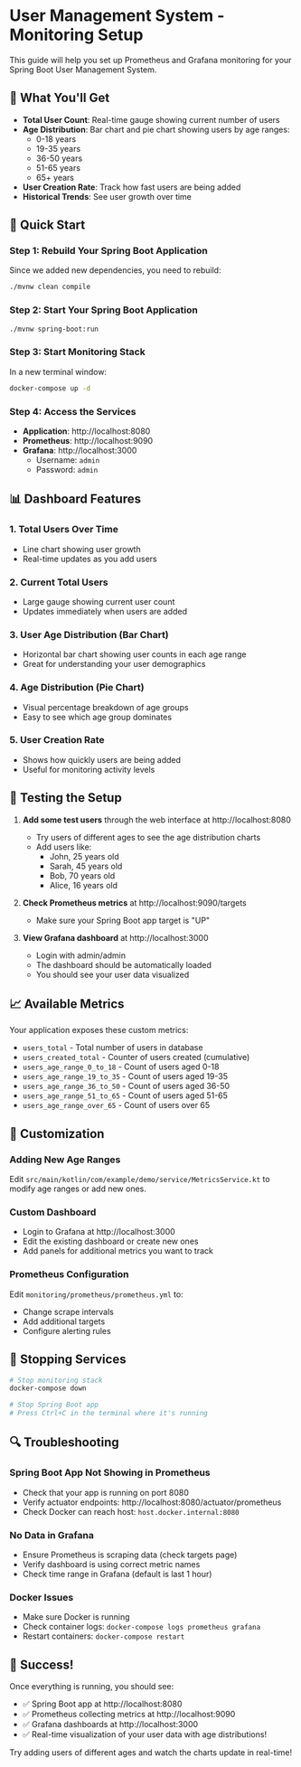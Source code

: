 # User Management System - Monitoring Setup

This guide will help you set up Prometheus and Grafana monitoring for your Spring Boot User Management System.

## 🎯 What You'll Get

- **Total User Count**: Real-time gauge showing current number of users
- **Age Distribution**: Bar chart and pie chart showing users by age ranges:
  - 0-18 years
  - 19-35 years
  - 36-50 years
  - 51-65 years
  - 65+ years
- **User Creation Rate**: Track how fast users are being added
- **Historical Trends**: See user growth over time

## 🚀 Quick Start

### Step 1: Rebuild Your Spring Boot Application
Since we added new dependencies, you need to rebuild:

```bash
./mvnw clean compile
```

### Step 2: Start Your Spring Boot Application
```bash
./mvnw spring-boot:run
```

### Step 3: Start Monitoring Stack
In a new terminal window:

```bash
docker-compose up -d
```

### Step 4: Access the Services

- **Application**: http://localhost:8080
- **Prometheus**: http://localhost:9090  
- **Grafana**: http://localhost:3000
  - Username: `admin`
  - Password: `admin`

## 📊 Dashboard Features

### 1. Total Users Over Time
- Line chart showing user growth
- Real-time updates as you add users

### 2. Current Total Users  
- Large gauge showing current user count
- Updates immediately when users are added

### 3. User Age Distribution (Bar Chart)
- Horizontal bar chart showing user counts in each age range
- Great for understanding your user demographics

### 4. Age Distribution (Pie Chart)
- Visual percentage breakdown of age groups
- Easy to see which age group dominates

### 5. User Creation Rate
- Shows how quickly users are being added
- Useful for monitoring activity levels

## 🧪 Testing the Setup

1. **Add some test users** through the web interface at http://localhost:8080
   - Try users of different ages to see the age distribution charts
   - Add users like:
     - John, 25 years old
     - Sarah, 45 years old  
     - Bob, 70 years old
     - Alice, 16 years old

2. **Check Prometheus metrics** at http://localhost:9090/targets
   - Make sure your Spring Boot app target is "UP"

3. **View Grafana dashboard** at http://localhost:3000
   - Login with admin/admin
   - The dashboard should be automatically loaded
   - You should see your user data visualized

## 📈 Available Metrics

Your application exposes these custom metrics:

- `users_total` - Total number of users in database
- `users_created_total` - Counter of users created (cumulative)
- `users_age_range_0_to_18` - Count of users aged 0-18
- `users_age_range_19_to_35` - Count of users aged 19-35  
- `users_age_range_36_to_50` - Count of users aged 36-50
- `users_age_range_51_to_65` - Count of users aged 51-65
- `users_age_range_over_65` - Count of users over 65

## 🔧 Customization

### Adding New Age Ranges
Edit `src/main/kotlin/com/example/demo/service/MetricsService.kt` to modify age ranges or add new ones.

### Custom Dashboard
- Login to Grafana at http://localhost:3000
- Edit the existing dashboard or create new ones
- Add panels for additional metrics you want to track

### Prometheus Configuration
Edit `monitoring/prometheus/prometheus.yml` to:
- Change scrape intervals
- Add additional targets
- Configure alerting rules

## 🛑 Stopping Services

```bash
# Stop monitoring stack
docker-compose down

# Stop Spring Boot app
# Press Ctrl+C in the terminal where it's running
```

## 🔍 Troubleshooting

### Spring Boot App Not Showing in Prometheus
- Check that your app is running on port 8080
- Verify actuator endpoints: http://localhost:8080/actuator/prometheus
- Check Docker can reach host: `host.docker.internal:8080`

### No Data in Grafana
- Ensure Prometheus is scraping data (check targets page)
- Verify dashboard is using correct metric names
- Check time range in Grafana (default is last 1 hour)

### Docker Issues
- Make sure Docker is running
- Check container logs: `docker-compose logs prometheus grafana`
- Restart containers: `docker-compose restart`

## 🎉 Success!

Once everything is running, you should see:
- ✅ Spring Boot app at http://localhost:8080
- ✅ Prometheus collecting metrics at http://localhost:9090
- ✅ Grafana dashboards at http://localhost:3000
- ✅ Real-time visualization of your user data with age distributions!

Try adding users of different ages and watch the charts update in real-time! 